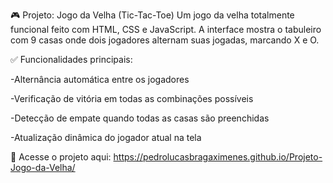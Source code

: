 🎮 Projeto: Jogo da Velha (Tic-Tac-Toe)
 Um jogo da velha totalmente funcional feito com HTML, CSS e JavaScript.
A interface mostra o tabuleiro com 9 casas onde dois jogadores alternam suas jogadas, marcando X e O.

✅ Funcionalidades principais:

-Alternância automática entre os jogadores

-Verificação de vitória em todas as combinações possíveis

-Detecção de empate quando todas as casas são preenchidas

-Atualização dinâmica do jogador atual na tela

🔗 Acesse o projeto aqui:
 https://pedrolucasbragaximenes.github.io/Projeto-Jogo-da-Velha/

